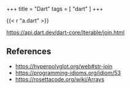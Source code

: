 +++
title = "Dart"
tags = [ "dart" ]
+++

{{< r "a.dart" >}}

<https://api.dart.dev/dart-core/Iterable/join.html>

## References

- <https://hyperpolyglot.org/web#str-join>
- <https://programming-idioms.org/idiom/53>
- <https://rosettacode.org/wiki/Arrays>
